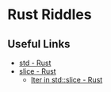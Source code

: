 # Rust Riddles

## Useful Links

- [std - Rust](https://doc.rust-lang.org/std/)
- [slice - Rust](https://doc.rust-lang.org/std/primitive.slice.html)
  - [Iter in std::slice - Rust](https://doc.rust-lang.org/std/slice/struct.Iter.html)
